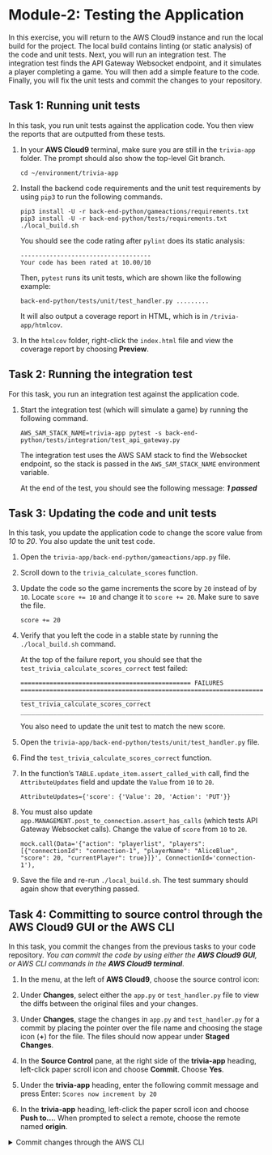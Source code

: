 <h1 id="exercise-testing-the-application">Module-2: Testing the Application</h1>
<p>In this exercise, you will return to the AWS Cloud9 instance and run the local build for the project. The local build contains linting (or static analysis) of the code and unit tests. Next, you will run an integration test. The integration test finds the API Gateway Websocket endpoint, and it simulates a player completing a game. You will then add a simple feature to the code. Finally, you will fix the unit tests and commit the changes to your repository.</p>
<h2 id="task-1-running-unit-tests">Task 1: Running unit tests</h2>
<p>In this task, you run unit tests against the application code. You then view the reports that are outputted from these tests.</p>
<ol type="1">
<li><p>In your <strong>AWS Cloud9</strong> terminal, make sure you are still in the <code>trivia-app</code> folder. The prompt should also show the top-level Git branch.</p>
<pre><code>cd ~/environment/trivia-app</code></pre></li>
<li><p>Install the backend code requirements and the unit test requirements by using <code>pip3</code> to run the following commands.</p>
<div class="sourceCode" id="cb2"><pre class="sourceCode bash"><code class="sourceCode bash"><span id="cb2-1"><a href="#cb2-1" aria-hidden="true" tabindex="-1"></a><span class="ex">pip3</span> install <span class="at">-U</span> <span class="at">-r</span> back-end-python/gameactions/requirements.txt</span>
<span id="cb2-2"><a href="#cb2-2" aria-hidden="true" tabindex="-1"></a><span class="ex">pip3</span> install <span class="at">-U</span> <span class="at">-r</span> back-end-python/tests/requirements.txt</span>
<span id="cb2-3"><a href="#cb2-3" aria-hidden="true" tabindex="-1"></a><span class="ex">./local_build.sh</span></span></code></pre></div>
<p>You should see the code rating after <code>pylint</code> does its static analysis:</p>
<pre><code>------------------------------------
Your code has been rated at 10.00/10</code></pre>
<p>Then, <code>pytest</code> runs its unit tests, which are shown like the following example:</p>
<pre><code>back-end-python/tests/unit/test_handler.py .........</code></pre>
<p>It will also output a coverage report in HTML, which is in <code>/trivia-app/htmlcov</code>.</p></li>
<li><p>In the <code>htmlcov</code> folder, right-click the <code>index.html</code> file and view the coverage report by choosing <strong>Preview</strong>.</p></li>
</ol>
<h2 id="task-2-running-the-integration-test">Task 2: Running the integration test</h2>
<p>For this task, you run an integration test against the application code.</p>
<ol type="1">
<li><p>Start the integration test (which will simulate a game) by running the following command.</p>
<pre><code>AWS_SAM_STACK_NAME=trivia-app pytest -s back-end-python/tests/integration/test_api_gateway.py</code></pre>
<p>The integration test uses the AWS SAM stack to find the Websocket endpoint, so the stack is passed in the <code>AWS_SAM_STACK_NAME</code> environment variable.</p>
<p>At the end of the test, you should see the following message: <strong><em>1 passed</em></strong></p></li>
</ol>
<h2 id="task-3-updating-the-code-and-unit-tests">Task 3: Updating the code and unit tests</h2>
<p>In this task, you update the application code to change the score value from <em>10</em> to <em>20</em>. You also update the unit test code.</p>
<ol type="1">
<li><p>Open the <code>trivia-app/back-end-python/gameactions/app.py</code> file.</p></li>
<li><p>Scroll down to the <code>trivia_calculate_scores</code> function.</p></li>
<li><p>Update the code so the game increments the score by <code>20</code> instead of by <code>10</code>. Locate <code>score += 10</code> and change it to <code>score += 20</code>. Make sure to save the file.</p>
<pre><code>score += 20</code></pre></li>
<li><p>Verify that you left the code in a stable state by running the <code>./local_build.sh</code> command.</p>
<p>At the top of the failure report, you should see that the <code>test_trivia_calculate_scores_correct</code> test failed:</p>
<pre><code>=============================================== FAILURES ============================================================================================
_________________________________ test_trivia_calculate_scores_correct ______________________________________________________________________________</code></pre>
<p>You also need to update the unit test to match the new score.</p></li>
<li><p>Open the <code>trivia-app/back-end-python/tests/unit/test_handler.py</code> file.</p></li>
<li><p>Find the <code>test_trivia_calculate_scores_correct</code> function.</p></li>
<li><p>In the function’s <code>TABLE.update_item.assert_called_with</code> call, find the <code>AttributeUpdates</code> field and update the <code>Value</code> from <code>10</code> to <code>20</code>.</p>
<pre><code>AttributeUpdates={&#39;score&#39;: {&#39;Value&#39;: 20, &#39;Action&#39;: &#39;PUT&#39;}}</code></pre></li>
<li><p>You must also update <code>app.MANAGEMENT.post_to_connection.assert_has_calls</code> (which tests API Gateway Websocket calls). Change the value of <code>score</code> from <code>10</code> to <code>20</code>.</p>
<pre><code>mock.call(Data=&#39;{&quot;action&quot;: &quot;playerlist&quot;, &quot;players&quot;: [{&quot;connectionId&quot;: &quot;connection-1&quot;, &quot;playerName&quot;: &quot;AliceBlue&quot;, &quot;score&quot;: 20, &quot;currentPlayer&quot;: true}]}&#39;, ConnectionId=&#39;connection-1&#39;),</code></pre></li>
<li><p>Save the file and re-run <code>./local_build.sh</code>. The test summary should again show that everything passed.</p></li>
</ol>
<h2 id="task-4-committing-to-source-control-through-the-aws-cloud9-gui-or-the-aws-cli">Task 4: Committing to source control through the AWS Cloud9 GUI or the AWS CLI</h2>
<p>In this task, you commit the changes from the previous tasks to your code repository. <em>You can commit the code by using either the <strong>AWS Cloud9 GUI</strong>, or AWS CLI commands in the <strong>AWS Cloud9 terminal</strong></em>.</p>
<ol type="1">
<li><p>In the menu, at the left of <strong>AWS Cloud9</strong>, choose the source control icon:</p>
<li><p>Under <strong>Changes</strong>, select either the <code>app.py</code> or <code>test_handler.py</code> file to view the diffs between the original files and your changes.</p></li>
<li><p>Under <strong>Changes</strong>, stage the changes in <code>app.py</code> and <code>test_handler.py</code> for a commit by placing the pointer over the file name and choosing the stage icon (<strong>+</strong>) for the file. The files should now appear under <strong>Staged Changes</strong>.</p></li>
<li><p>In the <strong>Source Control</strong> pane, at the right side of the <strong>trivia-app</strong> heading, left-click paper scroll icon and choose <strong>Commit</strong>. Choose <strong>Yes</strong>.</p>
<li><p>Under the <strong>trivia-app</strong> heading, enter the following commit message and press Enter: <code>Scores now increment by 20</code></p>
<li><p>In the <strong>trivia-app</strong> heading, left-click the paper scroll icon and choose <strong>Push to…</strong>. When prompted to select a remote, choose the remote named <strong>origin</strong>.</p></li>
</ol>
<details>
<summary>
Commit changes through the AWS CLI
</summary>
<h2 id="task-4-committing-to-source-control-through-the-aws-cli">Task 4: Committing to source control through the AWS CLI</h2>
<ol type="1">
<li><p>In <strong>AWS Cloud9</strong>, you can also use the AWS CLI to commit the changes to AWS CodeCommit by running the following command:</p>
<div class="sourceCode" id="cb10"><pre class="sourceCode bash"><code class="sourceCode bash"><span id="cb10-1"><a href="#cb10-1" aria-hidden="true" tabindex="-1"></a><span class="fu">git</span> add <span class="pp">*</span></span>
<span id="cb10-2"><a href="#cb10-2" aria-hidden="true" tabindex="-1"></a><span class="fu">git</span> commit <span class="at">-m</span> <span class="st">&quot;Scores now increment by 20&quot;</span></span>
<span id="cb10-3"><a href="#cb10-3" aria-hidden="true" tabindex="-1"></a><span class="fu">git</span> push origin main</span></code></pre></div></li>
</ol>
<h6>Share the repo to your Cloud Architects and Start building project🚀</h6>
<h6>Project done with 💓 by <em>Yeshwanth</em></h6>
